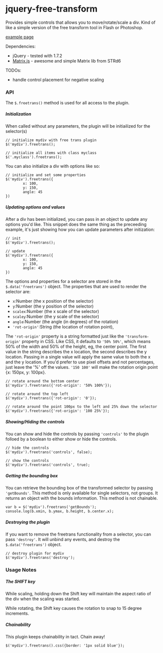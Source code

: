jquery-free-transform
======================

Provides simple controls that allows you to move/rotate/scale a div. Kind of like a simple version of the free transform tool in Flash or Photoshop.

[example page](http://jsfiddle.net/66Bna/293/)

Dependencies:
  - jQuery - tested with 1.7.2
  - [Matrix.js](https://github.com/STRd6/matrix.js "awesome and simple Matrix lib from STRd6") - awesome and simple Matrix lib from STRd6

TODOs:
  - handle control placement for negative scaling

### API

The `$.freetrans()` method is used for all access to the plugin. 

##### Initialization
When called without any parameters, the plugin will be initiailized for the selector(s)

	// initialize mydiv with free trans plugin
	$('mydiv').freetrans();

	// initialize all items with class myclass
	$('.myclass').freetrans();


You can also initialize a div with options like so:

	// initialize and set some properties
	$('mydiv').freetrans({
			x: 100,
			y: 150,
			angle: 45
	})

##### Updating options and values

After a div has been initialized, you can pass in an object to update any options you'd like. This snippet does the same thing as the preceeding example, it's just showing how you can update parameters after initization:

	// init
	$('mydiv').freetrans();

	// update
	$('mydiv').freetrans({
			x: 100,
			y: 150,
			angle: 45
	})


The options and properties for a selector are stored in the `$.data('freetrans')` object. The properties that are used to render the selector are:

- `x`:Number (the x position of the selector)
- `y`:Number (the y position of the selector)
- `scalex`:Number (the x scale of the selector)
- `scaley`:Number (the y scale of the selector)
- `angle`:Number (the angle (in degrees) of the rotation)
- `'rot-origin'`:String (the location of rotation point),

The `'rot-origin'` property is a string formatted just like the `'transform-origin'` property in CSS. Like CSS, it defaults to <code>'50% 50%'</code>, which means 50% of the width and 50% of the height, eg, the center point. The first value in the string describes the x location, the second describes the y location. Passing in a single value will apply the same value to both the x and the y location. If you'd prefer to use pixel offsets and not percentages, just leave the '%' off the values. <code>'150 100'</code> will make the rotation origin point {x: 150px, y: 100px}.

	// rotate around the bottom center
	$('mydiv').freetrans({'rot-origin': '50% 100%'});

	// rotate around the top left
	$('mydiv').freetrans({'rot-origin': '0'});

	// rotate around the point 100px to the left and 25% down the selector
	$('mydiv').freetrans({'rot-origin': '100 25%'});


##### Showing/Hiding the controls

You can show and hide the controls by passing `'controls'` to the plugin folloed by a boolean to either show or hide the controls.

	// hide the controls
	$('mydiv').freetrans('controls', false);

	// show the controls
	$('mydiv').freetrans('controls', true);



##### Getting the bounding box

You can retrieve the bounding box of the transformed selector by passing `'getBounds'`. This method is only available for single selectors, not groups. It returns an object with the bounds information. This method is not chainable.

	var b = $('mydiv').freetrans('getBounds');
	console.log(b.xmin, b.ymax, b.height, b.center.x);

##### Destroying the plugin
If you want to remove the freetrans functionality from a selector, you can pass `'destroy'`. It will unbind any events, and destroy the `$.data('freetrans')` object. 

	// destroy plugin for mydiv
	$('mydiv').freetrans('destroy');

### Usage Notes

##### The SHIFT key

While scaling, holding down the Shift key will maintain the aspect ratio of the div when the scaling was started.

While rotating, the Shift key causes the rotation to snap to 15 degree increments.

##### Chainability

This plugin keeps chainability in tact. Chain away!

	$('mydiv').freetrans().css({border: '1px solid blue'});
